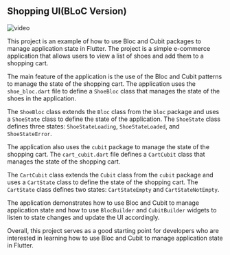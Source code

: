 ## Shopping UI(BLoC Version)

![video](https://user-images.githubusercontent.com/32166619/224167011-e7ba4af5-1014-453b-bb71-bc1a5bb36788.gif)

This project is an example of how to use Bloc and Cubit packages to manage application state in Flutter. The project is a simple e-commerce application that allows users to view a list of shoes and add them to a shopping cart.

The main feature of the application is the use of the Bloc and Cubit patterns to manage the state of the shopping cart. The application uses the `shoe_bloc.dart` file to define a `ShoeBloc` class that manages the state of the shoes in the application.

The `ShoeBloc` class extends the `Bloc` class from the `bloc` package and uses a `ShoeState` class to define the state of the application. The `ShoeState` class defines three states: `ShoeStateLoading`, `ShoeStateLoaded`, and `ShoeStateError`.

The application also uses the `cubit` package to manage the state of the shopping cart. The `cart_cubit.dart` file defines a `CartCubit` class that manages the state of the shopping cart.

The `CartCubit` class extends the `Cubit` class from the `cubit` package and uses a `CartState` class to define the state of the shopping cart. The `CartState` class defines two states: `CartStateEmpty` and `CartStateNotEmpty`.

The application demonstrates how to use Bloc and Cubit to manage application state and how to use `BlocBuilder` and `CubitBuilder` widgets to listen to state changes and update the UI accordingly.

Overall, this project serves as a good starting point for developers who are interested in learning how to use Bloc and Cubit to manage application state in Flutter.
